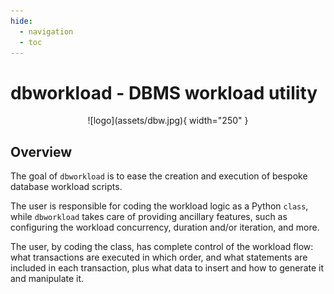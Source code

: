 ```yaml
---
hide:
  - navigation
  - toc
---
```


# dbworkload - DBMS workload utility

<center>![logo](assets/dbw.jpg){ width="250" }</center>

## Overview

The goal of `dbworkload` is to ease the creation and execution of bespoke database workload scripts.

The user is responsible for coding the workload logic as a Python `class`,
while `dbworkload` takes care of providing ancillary features, such as configuring the
workload concurrency, duration and/or iteration, and more.

The user, by coding the class, has complete control of the workload flow:
what transactions are executed in which order, and what statements are included in each transaction,
plus what data to insert and how to generate it and manipulate it.
